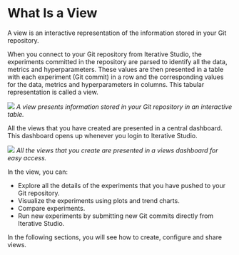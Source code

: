 # What Is a View

A view is an interactive representation of the information stored in your Git
repository.

When you connect to your Git repository from Iterative Studio, the experiments
committed in the repository are parsed to identify all the data, metrics and
hyperparameters. These values are then presented in a table with each experiment
(Git commit) in a row and the corresponding values for the data, metrics and
hyperparameters in columns. This tabular representation is called a view.

![](https://static.iterative.ai/img/studio/view_components.png) _A view presents
information stored in your Git repository in an interactive table._

All the views that you have created are presented in a central dashboard. This
dashboard opens up whenever you login to Iterative Studio.

![](https://static.iterative.ai/img/studio/views_dashboard.png) _All the views
that you create are presented in a views dashboard for easy access._

In the view, you can:

- Explore all the details of the experiments that you have pushed to your Git
  repository.
- Visualize the experiments using plots and trend charts.
- Compare experiments.
- Run new experiments by submitting new Git commits directly from Iterative
  Studio.

In the following sections, you will see how to create, configure and share
views.
